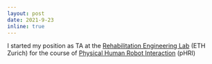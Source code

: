 ```yaml
---
layout: post
date: 2021-9-23
inline: true
---
```


I started my position as TA at the <a href="https://relab.ethz.ch/">Rehabilitation Engineering Lab</a> (ETH Zurich) for the course of <a href="https://relab.ethz.ch/education/courses/phri.html/">Physical Human Robot Interaction</a> (pHRI)
